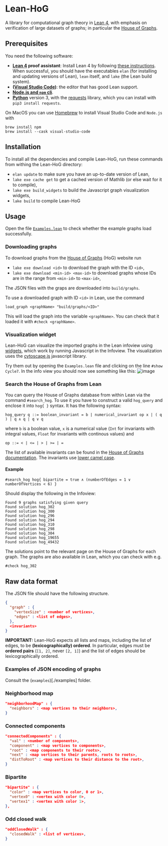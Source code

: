 # Lean-HoG

A library for computational graph theory in [Lean 4](https://leanprover.github.io), with emphasis on verification of large datasets of graphs; in particular the [House of Graphs](https://houseofgraphs.org).

## Prerequisites

You need the following software:

* **[Lean 4](https://lean-lang.org) proof assistant**: Install Lean 4 by following [these instructions](https://leanprover-community.github.io/get_started.html). When successful, you should have the executables `elan` (for installing and updating versions of Lean), `lean` itself, and `lake` (the Lean build system).
* **([Visual Studio Code](https://code.visualstudio.com))**: the editor that has good Lean support.
* **[Node.js and `npm` cli](https://docs.npmjs.com/downloading-and-installing-node-js-and-npm)**. 
* **[Python](https://www.python.org)** version 3, with the [requests](https://pypi.org/project/requests/)  library, which you can install with `pip3 install requests`.

On MacOS you can use [Homebrew](https://brew.sh) to install Visual Studio Code and `Node.js` with
```
brew install npm
brew install --cask visual-studio-code
```

## Installation

To install all the dependencies and compile Lean-HoG, run these commands from withing the Lean-HoG directory:

* `elan update` to make sure you have an up-to-date version of Lean,
* `lake exe cache get` to get a cached version of Mathlib (or else wait for it to compile),
* `lake exe build_widgets` to build the Javascript graph visualization widgets,
* `lake build` to compile Lean-HoG

## Usage

Open the file [`Examples.lean`](Examples.lean) to check whether the example graphs load successfully.

### Downloading graphs

To download graphs from the [House of Graphs](https://houseofgraphs.org/) (HoG) website run
* `lake exe download <id>` to download the graph with the ID `<id>`,
* `lake exe download <min-id> <max-id>` to download graphs whose IDs are in the range from `<min-id>` to `<max-id>`,

The JSON files with the graps are downloaded into `build/graphs`.

To use a downloaded graph with ID `<id>` in Lean, use the command
```lean
load_graph <graphName> "build/graphs/<ID>"
```
This will load the graph into the variable `<graphName>`.
You can check that it loaded it with `#check <graphName>`.

### Visualization widget

Lean-HoG can visualize the imported graphs in the Lean infoview using 
[widgets](https://lean-lang.org/lean4/doc/examples/widgets.lean.html),
which work by running Javascript in the Infoview.
The visualization uses the [cytoscape.js](https://js.cytoscape.org/) javascript library.


Try them out by opening the `Examples.lean` file and clicking on the line `#show Cycle7`. In the info view you should now see something like this:
![image](https://github.com/katjabercic/Lean-HoG/assets/6967728/f4ee94ab-4d31-4192-ac80-7e35323e5c4b)

### Search the House of Graphs from Lean

You can query the House of Graphs database from within Lean via the command `#search_hog`.
To use it you have to construct a valid `hog_query` and enclose it into
`hog{ }` syntax. It has the following syntax:
```
hog_query q ::= boolean_invariant = b | numerical_invariant op x | ( q ) | q ∧ q | q ∨ q
```
where `b` is a boolean value, `x` is a numerical value
(`Int` for invariants with integral values, `Float` for invariants with continous values)
and
```
op ::= < | <= | > | >= | =
```
The list of available invariants can be found in the [House of Graphs documentation](https://houseofgraphs.org/help#invariants).
The invariants use [lower camel case](https://en.wikipedia.org/wiki/Camel_case).

#### Example

```
#search_hog hog{ bipartite = true ∧ (numberOfEdges = 1 ∨ numberOfVertices < 6) }
```

Should display the following in the Infoview:

```
Found 9 graphs satisfying given query
Found solution hog_302
Found solution hog_300
Found solution hog_296
Found solution hog_294
Found solution hog_310
Found solution hog_298
Found solution hog_304
Found solution hog_19655
Found solution hog_49432
```

The solutions point to the relevant page on the House of Graphs for each graph.
The graphs are also available in Lean, which you can check with e.g.
```lean
#check hog_302
```

## Raw data format

The JSON file should have the following structure.
```json
{
  "graph" : {
    "vertexSize" : <number of vertices>,
    "edges" : <list of edges>,
  },
  <invariants>
}
```

**IMPORTANT:** 
Lean-HoG expects all lists and maps, including the list of edges, to be **(lexicographically) ordered**.
In particular, edges must be **ordered pairs** (`[1, 2]`, never `[2, 1]`) and 
the list of edges should be lexicographically ordered.

### Examples of JSON encoding of graphs

Consult the (`examples`)[./examples] folder.

### Neighborhood map

```json
"neighborhoodMap" : {
  "neighbors" : <map vertices to their neighbors>,
}
```

### Connected components

```json
"connectedComponents" : {
  "val" : <number of components>,
  "component" : <map vertices to components>,
  "root" : <map components to their roots>,
  "next" : <map vertices to their parents, roots to roots>,
  "distToRoot" : <map vertices to their distance to the root>,
}
```

### Bipartite

```json
"bipartite" : {
  "color" : <map vertices to color, 0 or 1>,
  "vertex0" : <vertex with color 0>,
  "vertex1" : <vertex with color 1>,
},
```

### Odd closed walk

```json
"oddClosedWalk" : {
  "closedWalk" : <list of vertices>,
}
```